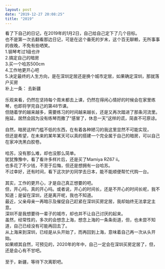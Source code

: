 ```yaml
---
layout: post
date: "2019-12-27 20:08:25"
title: "2019"
---
```


看了下自己的日记，在2019年的1月2日，自己给自己定下了几个目标。  
也不是第一次去翻看那边日记，可是在这个垂死的岁末，这个百无聊赖，无所事事的夜晚，不免有些哂笑。 
<br> 
1.钢琴考过1级也许  
2.搞定自己的暗房  
3.买一个哈苏500cm  
4.工作地更开心吧  
5.决定最终的人生方向，是在深圳定居还是换个城市定居，如果确定深圳，那就落户买房  
补上一条： 去新疆  
<br>
乐观来看，仍然在坚持每个周末都去上课，仍然在得闲心情好的时候会在家里练琴，也即将学完自己的第48节课。  
但随着学的越来越多，需要练习的时间越来越长，还是又再次踏进了那条河流里。  
拖延，居然会因为没有练琴而撒了“感冒了，休息一天”这样的谎，简直不可原谅。  
<br>
自然，暗房这样门槛不低的东西，在有着各种陋习的我这里显然不可能实现，  
但还是希望，在未来的某年某天可以真的搭建一个完全属于自己的暗房，可以自己在家冲洗黑白胶卷。  
<br>
哈苏，没有那么难，却也没那么简单。  
犹犹豫豫中，看了看许多样片后，还是买了Mamiya RZ67 ii。  
也多花了不少钱，不至于后悔，但还是想拥有一台哈苏。  
不过幸好，还有时间，看下这次护刃同学去日本，能不能顺便帮忙代购一台。  
<br>
其实，工作的更开心，才是自己真正想要的吧。  
但，开心吗，真的开心吗。或者说，开心的时间长，还是不开心的时间长呢，我不知道；是留在深圳，还是离开呢，我也不知道。  
最近，父亲母亲一再暗示及催促自己赶紧在深圳买房定居，我却始终无法拿定主意。  
深圳不是我想要待一辈子的城市，却也并不让自己讨厌的起来。  
虽然，经常性的，多次的会想念上海，想念上海的一条条街道，但，也未尝不知道，自己已经没有可能再回去了。  
从上海来到深圳，已经是从头开始了，而再回到上海，意味着自己再一次从头开始。  
如果顺其自然，可预见的，2020年的年中，自己一定会在深圳买房定居了，但，还是会心有不甘吧。 
<br>
<br> 
至于，新疆，等待下次离职吧。
